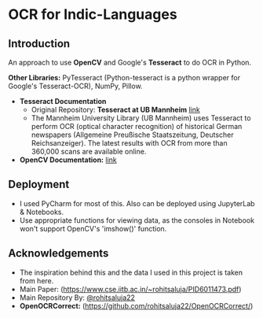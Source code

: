 #   OCR for Indic-Languages

## Introduction
An approach to use **OpenCV** and Google's **Tesseract** to do OCR in Python.

**Other Libraries:** PyTesseract (Python-tesseract is a python wrapper for Google's Tesseract-OCR), NumPy, Pillow. 

*   **Tesseract Documentation**
    *    Original Repository: **Tesseract at UB Mannheim** [link](https://github.com/UB-Mannheim/tesseract/wiki)
    *    The Mannheim University Library (UB Mannheim) uses Tesseract to perform OCR (optical character recognition) of historical German newspapers (Allgemeine Preußische Staatszeitung, Deutscher Reichsanzeiger). The latest results with OCR from more than 360,000 scans are available online.
*    **OpenCV Documentation:** [link](https://docs.opencv.org/)
## Deployment

*   I used PyCharm for most of this. Also can be deployed using JupyterLab & Notebooks.
*   Use appropriate functions for viewing data, as the consoles in Notebook won't support OpenCV's 'imshow()' function.

  
## Acknowledgements
- The inspiration behind this and the data I used in this project is taken from here.
- Main Paper: (https://www.cse.iitb.ac.in/~rohitsaluja/PID6011473.pdf)
- Main Repository By: [@rohitsaluja22](https://github.com/rohitsaluja22)
- **OpenOCRCorrect:** (https://github.com/rohitsaluja22/OpenOCRCorrect/)